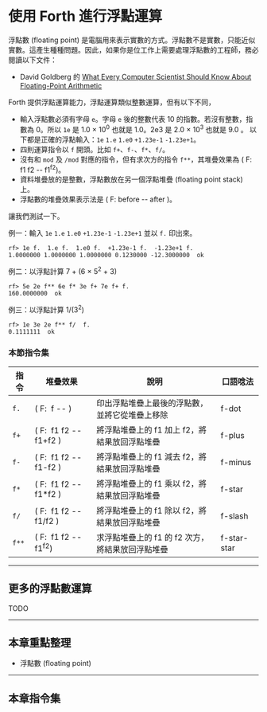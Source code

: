 # 使用 Forth 進行浮點運算

浮點數 (floating point) 是電腦用來表示實數的方式。浮點數不是實數，只能近似實數。這產生種種問題。因此，如果你是位工作上需要處理浮點數的工程師，務必閱讀以下文件：

* David Goldberg 的 [What Every Computer Scientist Should Know About Floating-Point Arithmetic](https://docs.oracle.com/cd/E19957-01/806-3568/ncg_goldberg.html)

Forth 提供浮點運算能力，浮點運算類似整數運算，但有以下不同，

* 輸入浮點數必須有字母 `e`。字母 `e` 後的整數代表 10 的指數。若沒有整數，指數為 0。所以 `1e` 是 1.0 &times; 10<sup>0</sup> 也就是 1.0。2e3 是 2.0 &times; 10<sup>3</sup> 也就是 9.0 。
以下都是正確的浮點輸入：`1e` `1.e` `1.e0` `+1.23e-1` `-1.23e+1`。
* 四則運算指令以 `f` 開頭。比如 `f+`、`f-`、`f*`、`f/`。
* 沒有和 `mod` 及 `/mod` 對應的指令，但有求次方的指令 `f**`，其堆疊效果為 ( F: f1 f2 -- f1<sup>f2</sup>)。
* 資料堆疊放的是整數，浮點數放在另一個浮點堆疊 (floating point stack) 上。
* 浮點數的堆疊效果表示法是 ( F: before -- after )。

讓我們測試一下。

例一：輸入 `1e` `1.e` `1.e0` `+1.23e-1` `-1.23e+1` 並以 `f.` 印出來。
```
rf> 1e f.  1.e f.  1.e0 f.  +1.23e-1 f.  -1.23e+1 f.
1.0000000 1.0000000 1.0000000 0.1230000 -12.3000000  ok
```

例二：以浮點計算 7 + (6 &times; 5<sup>2</sup> + 3)
```
rf> 5e 2e f** 6e f* 3e f+ 7e f+ f.
160.0000000  ok
```

例三：以浮點計算 1/(3<sup>2</sup>)
```
rf> 1e 3e 2e f** f/  f.
0.1111111  ok
```

### 本節指令集

| 指令 | 堆疊效果           | 說明                        | 口語唸法 |
|-----|-------------------|-----------------------------|--------|
| `f.` | ( F:&nbsp; f -- ) | 印出浮點堆疊上最後的浮點數，並將它從堆疊上移除 | f-dot |
| `f+` | ( F:&nbsp; f1 f2 -- f1+f2 )| 將浮點堆疊上的 f1 加上 f2，將結果放回浮點堆疊 | f-plus |
| `f-` | ( F:&nbsp; f1 f2 -- f1-f2 )| 將浮點堆疊上的 f1 減去 f2，將結果放回浮點堆疊 | f-minus |
| `f*` | ( F:&nbsp; f1 f2 -- f1*f2 )| 將浮點堆疊上的 f1 乘以 f2，將結果放回浮點堆疊 | f-star |
| `f/` | ( F:&nbsp; f1 f2 -- f1/f2 )| 將浮點堆疊上的 f1 除以 f2，將結果放回浮點堆疊 | f-slash |
| `f**` | ( F:&nbsp; f1 f2 -- f1<sup>f2</sup>)| 求浮點堆疊上的 f1 的 f2 次方，將結果放回浮點堆疊 | f-star-star |

-----------
## 更多的浮點數運算

TODO

-------------
## 本章重點整理

* 浮點數 (floating point)

-------------------------------------
## 本章指令集
